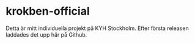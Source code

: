# krokben-official

Detta är mitt individuella projekt på KYH Stockholm. Efter första releasen laddades det upp här på Github.
